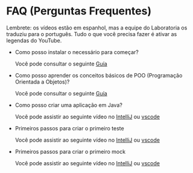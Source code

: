# FAQ (Perguntas Frequentes)

Lembrete: os vídeos estão em espanhol, mas a equipe do
Laboratoria os traduziu para o português. Tudo o que você
precisa fazer é ativar as legendas do YouTube.

- Como posso instalar o necessário para começar?

  Você pode consultar o seguinte
  [Guía](https://github.com/Laboratoria/java-oop/blob/main/README.pt.md)

- Como posso aprender os conceitos básicos de POO (Programação Orientada a Objetos)?

  Você pode consultar o seguinte
  [Guía](https://github.com/Laboratoria/java-oop/blob/main/README.pt.md)

- Como posso criar uma aplicação em Java?

  Você pode assistir ao seguinte vídeo no
  [IntelliJ](XXXXXXXXXXXXXXXXXXX) ou [vscode](XXXXXXXXXXXXXXXXXXX)

- Primeiros passos para criar o primeiro teste

  Você pode assistir ao seguinte vídeo no
  [IntelliJ](XXXXXXXXXXXXXXXXXXX) ou [vscode](XXXXXXXXXXXXXXXXXXX)

- Primeiros passos para criar o primeiro mock

  Você pode assistir ao seguinte vídeo no
  [IntelliJ](XXXXXXXXXXXXXXXXXXX) ou [vscode](XXXXXXXXXXXXXXXXXXX)
